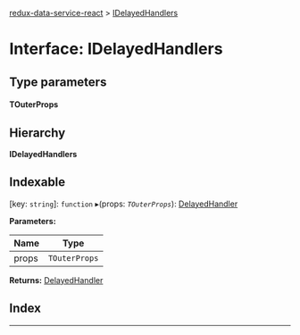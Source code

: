 [redux-data-service-react](../README.md) > [IDelayedHandlers](../interfaces/idelayedhandlers.md)

# Interface: IDelayedHandlers

## Type parameters
#### TOuterProps 
## Hierarchy

**IDelayedHandlers**

## Indexable

\[key: `string`\]:&nbsp;`function`
▸(props: *`TOuterProps`*): [DelayedHandler](../#delayedhandler)

**Parameters:**

| Name | Type |
| ------ | ------ |
| props | `TOuterProps` |

**Returns:** [DelayedHandler](../#delayedhandler)

## Index

---

